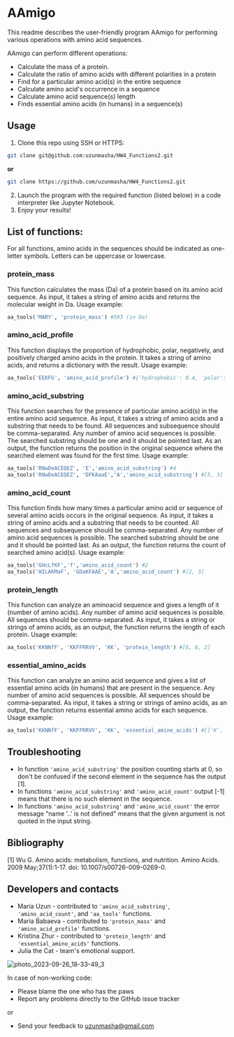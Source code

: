 # AAmigo
This readme describes the user-friendly program AAmigo for performing various operations with amino acid sequences.

AAmigo can perform different operations:
* Calculate the mass of a protein.
* Calculate the ratio of amino acids with different polarities in a protein
* Find for a particular amino acid(s) in the entire sequence
* Calculate amino acid's occurrence in a sequence
* Calculate amino acid sequence(s) length
* Finds essential amino acids (in humans) in a sequence(s)

## Usage
1. Clone this repo using SSH or HTTPS:
```bash
git clone git@github.com:uzunmasha/HW4_Functions2.git
``` 
**or**
```bash
git clone https://github.com/uzunmasha/HW4_Functions2.git
``` 
2. Launch the program with the required function (listed below) in a code interpreter like Jupyter Notebook.
3. Enjoy your results!

## List of functions:
For all functions, amino acids in the sequences should be indicated as one-letter symbols. Letters can be uppercase or lowercase.

### protein_mass
This function calculates the mass (Da) of a protein based on its amino acid sequence. As input, it takes a string of amino acids and returns the molecular weight in Da.
Usage example:
```python
aa_tools('MARY', 'protein_mass') #593 (in Da)
```
### amino_acid_profile
This function displays the proportion of hydrophobic, polar, negatively, and positively charged amino acids in the protein. It takes a string of amino acids, and returns a dictionary with the result.
Usage example:
```python
aa_tools('EEKFG', 'amino_acid_profile') #{'hydrophobic': 0.4, 'polar': 0.0, '- charged': 0.4, '+ charged': 0.2}
```
### amino_acid_substring 
This function searches for the presence of particular amino acid(s) in the entire amino acid sequence. As input, it takes a string of amino acids and a substring that needs to be found. All sequences and subsequence should be comma-separated. Any number of amino acid sequences is possible. The searched substring should be one and it should be pointed last.  As an output, the function returns the position in the original sequence where the searched element was found for the first time.
Usage example:
```python
aa_tools('RNwDeACEQEZ', 'E','amino_acid_substring') #4
aa_tools('RNwDeACEQEZ', 'DFKAaaE','A','amino_acid_substring') #[5, 3]
```
### amino_acid_count
This function finds how many times a particular amino acid or sequence of several amino acids occurs in the original sequence. As input, it takes a string of amino acids and a substring that needs to be counted. All sequences and subsequence should be comma-separated. Any number of amino acid sequences is possible. The searched substring should be one and it should be pointed last. As an output, the function returns the count of searched amino acid(s).
Usage example:
```python
aa_tools('GHcLfKF','f','amino_acid_count') #2
aa_tools('HILAKMaF', 'GDaKFAAE','A','amino_acid_count') #[2, 3]
```
### protein_length
This function can analyze an aminoacid sequence and gives a length of it (number of amino acids). Any number of amino acid sequences is possible. All sequences should be comma-separated. As input, it takes a string or strings of amino acids, as an output, the function returns the length of each protein.
Usage example:
```python
aa_tools('KKNNfF', 'KKFFRRVV', 'KK', 'protein_length') #[6, 8, 2]
```
### essential_amino_acids
This function can analyze an amino acid sequence and gives a list of essential amino acids (in humans) that are present in the sequence.
Any number of amino acid sequences is possible. All sequences should be comma-separated. As input, it takes a string or strings of amino acids, as an output, the function returns essential amino acids for each sequence.
Usage example:
```python
aa_tools('KKNNfF', 'KKFFRRVV', 'KK', 'essential_amino_acids') #[['K', 'K', 'f', 'F'], ['K', 'K', 'F', 'F', 'V', 'V'], ['K', 'K']]
```

## Troubleshooting
* In function `'amino_acid_substring'` the position counting starts at 0, so don't be confused if the second element in the sequence has the output [1]. 
* In functions `'amino_acid_substring'` and `'amino_acid_count'` output [-1] means that there is no such element in the sequence.
* In functions `'amino_acid_substring'` and `'amino_acid_count'` the error message "name '..' is not defined" means that the given argument is not quoted in the input string.

## Bibliography
[1] Wu G. Amino acids: metabolism, functions, and nutrition. Amino Acids. 2009 May;37(1):1-17. doi: 10.1007/s00726-009-0269-0.

## Developers and contacts
* Maria Uzun - contributed to `'amino_acid_substring'`, `'amino_acid_count'`, and `'aa_tools'` functions.
* Maria Babaeva - contributed to `'protein_mass'` and `'amino_acid_profile'` functions.
* Kristina Zhur - contributed to `'protein_length'` and `'essential_amino_acids'` functions.
* Julia the Cat - team's emotional support.


![photo_2023-09-26_18-33-49_3](https://github.com/uzunmasha/HW4_Functions2/assets/44806106/63fdea24-5c0a-4650-8bed-181871aa540f)


In case of non-working code:

* Please blame the one who has the paws
* Report any problems directly to the GitHub issue tracker

or

* Send your feedback to uzunmasha@gmail.com
